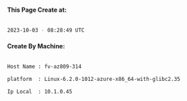 
   
#### This Page Create at:

```bash

2023-10-03 - 08:28:49 UTC

```

#### Create By Machine:

```bash

Host Name : fv-az809-314

platform  : Linux-6.2.0-1012-azure-x86_64-with-glibc2.35

Ip Local  : 10.1.0.45

```

